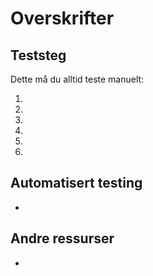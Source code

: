 # Overskrifter

## Teststeg
Dette må du alltid teste manuelt:

1. 
2. 
3. 
4. 
5. 
6. 

## Automatisert testing
*

## Andre ressurser
* 
